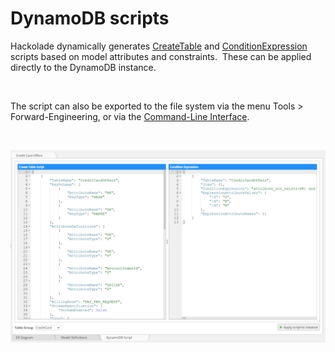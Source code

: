 # DynamoDB scripts

Hackolade dynamically generates [CreateTable](<http://docs.aws.amazon.com/amazondynamodb/latest/APIReference/API\_CreateTable.html> "target=\"\_blank\"") and [ConditionExpression](<http://docs.aws.amazon.com/amazondynamodb/latest/developerguide/Expressions.SpecifyingConditions.html> "target=\"\_blank\"") scripts based on model attributes and constraints.&nbsp; These can be applied directly to the DynamoDB instance.

&nbsp;

The script can also be exported to the file system via the menu Tools \> Forward-Engineering, or via the [Command-Line Interface](<CommandLineInterface.md>).

&nbsp;

![DynamoDB apply to instance](<lib/DynamoDB%20apply%20to%20instance.png>)

&nbsp;

